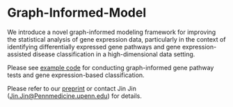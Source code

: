# Graph-Informed-Model

We introduce a novel graph-informed modeling framework for improving the statistical analysis of gene expression data, particularly in the context of identifying differentially expressed gene pathways and gene expression-assisted disease classification in a high-dimensional data setting.

Please see [example code](https://www.dropbox.com/scl/fo/tlpwb9foqrlh2d8hsjxhj/AOJ55l7bkO8ekFPPfE3c1ns?rlkey=vydqon07ytmmu3qg8wgm5o5nv&st=f3jweib8&dl=0) for conducting graph-informed gene pathway tests and gene expression-based classification.

Please refer to our [preprint]() or contact Jin Jin (Jin.Jin@Pennmedicine.upenn.edu) for details.
</br>
